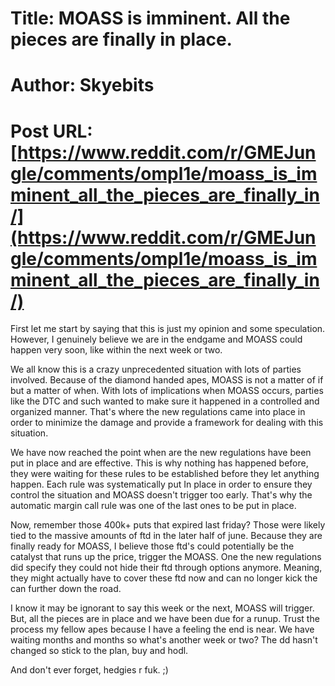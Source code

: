 # Title: MOASS is imminent. All the pieces are finally in place.
# Author: Skyebits
# Post URL: [https://www.reddit.com/r/GMEJungle/comments/ompl1e/moass_is_imminent_all_the_pieces_are_finally_in/](https://www.reddit.com/r/GMEJungle/comments/ompl1e/moass_is_imminent_all_the_pieces_are_finally_in/)


First let me start by saying that this is just my opinion and some speculation. However, I genuinely believe we are in the endgame and MOASS could happen very soon, like within the next week or two.

We all know this is a crazy unprecedented situation with lots of parties involved. Because of the diamond handed apes, MOASS is not a matter of if but a matter of when. With lots of implications when MOASS occurs, parties like the DTC and such wanted to make sure it happened in a controlled and organized manner. That's where the new regulations came into place in order to minimize the damage and provide a framework for dealing with this situation.

We have now reached the point when are the new regulations have been put in place and are effective. This is why nothing has happened before, they were waiting for these rules to be established before they let anything happen. Each rule was systematically put In place in order to ensure they control the situation and MOASS doesn't trigger too early. That's why the automatic margin call rule was one of the last ones to be put in place.

Now, remember those 400k+ puts that expired last friday? Those were likely tied to the massive amounts of ftd in the later half of june. Because they are finally ready for MOASS, I believe those ftd's could potentially be the catalyst that runs up the price, trigger the MOASS. One the new regulations did specify they could not hide their ftd through options anymore. Meaning, they might actually have to cover these ftd now and can no longer kick the can further down the road. 

I know it may be ignorant to say this week or the next, MOASS will trigger. But, all the pieces are in place and we have been due for a runup. Trust the process my fellow apes because I have a feeling the end is near. We have waiting months and months so what's another week or two? The dd hasn't changed so stick to the plan, buy and hodl. 

And don't ever forget, hedgies r fuk. ;)